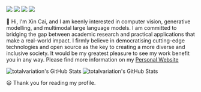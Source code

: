 [![](https://img.shields.io/badge/GoogleScholar-XinCai-lightblue?style=for-the-badge&logo=googlescholar)](https://scholar.google.com/citations?user=maQC2foAAAAJ&hl=en)
[![](https://img.shields.io/badge/Gmail-D14836?style=for-the-badge&logo=gmail&logoColor=white)](mailto:xincai00@gmail.com)
[![](https://img.shields.io/badge/Twitter-1DA1F2?style=for-the-badge&logo=twitter&logoColor=white)](https://twitter.com/XinCai92)
[![](https://img.shields.io/badge/LinkedIn-0077B5?style=for-the-badge&logo=linkedin&logoColor=white)](https://www.linkedin.com/in/xin-cai-0332b824b/)

:wave: Hi, I'm Xin Cai, and I am keenly interested in computer vision, generative modelling, and multimodal large language models. I am committed to bridging the gap between academic research and practical applications that make a real-world impact. I firmly believe in democratising cutting-edge technologies and open source as the key to creating a more diverse and inclusive society. It would be my greatest pleasure to see my work benefit you in any way. Please find more information on my [Personal Website](https://totalvariation.github.io/)


<img src="https://github-readme-stats.vercel.app/api?username=totalvariation&theme=vision-friendly-dark&show_icons=true&hide_border=true&count_private=true" alt="totalvariation's GitHub Stats" />


<img src="https://github-readme-stats.vercel.app/api/top-langs/?username=totalvariation&theme=vision-friendly-dark&show_icons=true&hide_border=true&layout=compact" alt="totalvariation's GitHub Stats" />

:smiley: Thank you for reading my profile.

<!---
TotalVariation/TotalVariation is a ✨ special ✨ repository because its `README.md` (this file) appears on your GitHub profile.
You can click the Preview link to take a look at your changes.
--->
